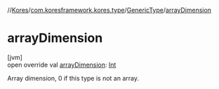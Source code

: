 //[Kores](../../../index.md)/[com.koresframework.kores.type](../index.md)/[GenericType](index.md)/[arrayDimension](array-dimension.md)

# arrayDimension

[jvm]\
open override val [arrayDimension](array-dimension.md): [Int](https://kotlinlang.org/api/latest/jvm/stdlib/kotlin/-int/index.html)

Array dimension, 0 if this type is not an array.
